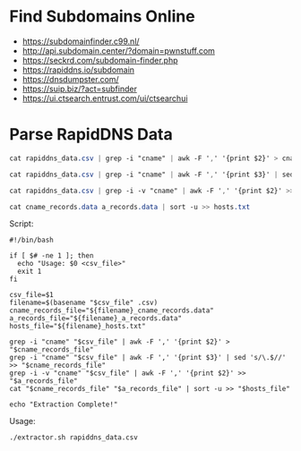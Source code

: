 # Find Subdomains Online

- https://subdomainfinder.c99.nl/
- http://api.subdomain.center/?domain=pwnstuff.com
- https://seckrd.com/subdomain-finder.php
- https://rapiddns.io/subdomain
- https://dnsdumpster.com/
- https://suip.biz/?act=subfinder
- https://ui.ctsearch.entrust.com/ui/ctsearchui

# Parse RapidDNS Data
```CSS
cat rapiddns_data.csv | grep -i "cname" | awk -F ',' '{print $2}' > cname_records.data
```
```CSS
cat rapiddns_data.csv | grep -i "cname" | awk -F ',' '{print $3}' | sed 's/\.$//' >> cname_records.data 
```
```CSS
cat rapiddns_data.csv | grep -i -v "cname" | awk -F ',' '{print $2}' >> a_records.data
```
```CSS
cat cname_records.data a_records.data | sort -u >> hosts.txt
```

Script:
```SHELL
#!/bin/bash

if [ $# -ne 1 ]; then
  echo "Usage: $0 <csv_file>"
  exit 1
fi

csv_file=$1
filename=$(basename "$csv_file" .csv)
cname_records_file="${filename}_cname_records.data"
a_records_file="${filename}_a_records.data"
hosts_file="${filename}_hosts.txt"

grep -i "cname" "$csv_file" | awk -F ',' '{print $2}' > "$cname_records_file"
grep -i "cname" "$csv_file" | awk -F ',' '{print $3}' | sed 's/\.$//' >> "$cname_records_file"
grep -i -v "cname" "$csv_file" | awk -F ',' '{print $2}' >> "$a_records_file"
cat "$cname_records_file" "$a_records_file" | sort -u >> "$hosts_file"

echo "Extraction Complete!"
```
Usage:
```SHELL
./extractor.sh rapiddns_data.csv
```
